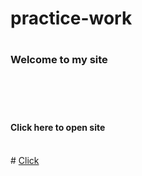 # practice-work

# <h3>Welcome to my site</h3>
<br><br>
# <h4>Click here to open site</h4>
<br>
# <a href="index.html">Click</a>
